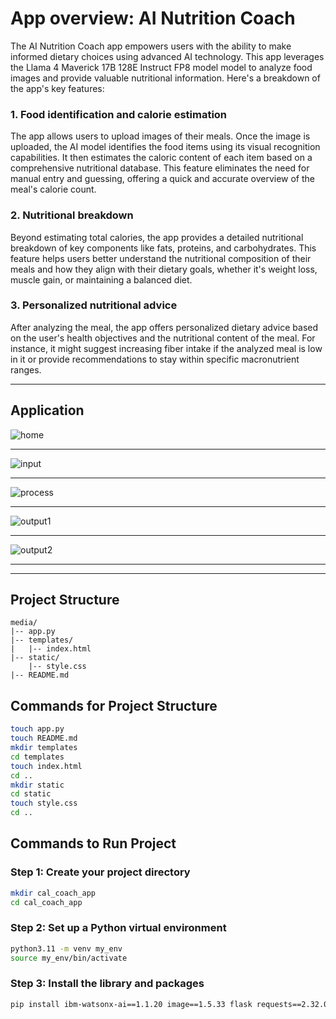 # App overview: AI Nutrition Coach

The AI Nutrition Coach app empowers users with the ability to make informed dietary choices using advanced AI technology. This app leverages the Llama 4 Maverick 17B 128E Instruct FP8 model model to analyze food images and provide valuable nutritional information. Here's a breakdown of the app's key features:

### 1. Food identification and calorie estimation

The app allows users to upload images of their meals. Once the image is uploaded, the AI model identifies the food items using its visual recognition capabilities. It then estimates the caloric content of each item based on a comprehensive nutritional database. This feature eliminates the need for manual entry and guessing, offering a quick and accurate overview of the meal's calorie count.

### 2. Nutritional breakdown

Beyond estimating total calories, the app provides a detailed nutritional breakdown of key components like fats, proteins, and carbohydrates. This feature helps users better understand the nutritional composition of their meals and how they align with their dietary goals, whether it's weight loss, muscle gain, or maintaining a balanced diet.

### 3. Personalized nutritional advice

After analyzing the meal, the app offers personalized dietary advice based on the user's health objectives and the nutritional content of the meal. For instance, it might suggest increasing fiber intake if the analyzed meal is low in it or provide recommendations to stay within specific macronutrient ranges.

---

## Application

![home](./media/home.png)

---

![input](./media/input.png)

---

![process](./media/input.png)

---

![output1](./media/output1.png)

---

![output2](./media/output2.png)

---

---

## Project Structure

```text
media/
|-- app.py
|-- templates/
|   |-- index.html
|-- static/
    |-- style.css
|-- README.md

```

## Commands for Project Structure

```bash
touch app.py
touch README.md
mkdir templates
cd templates
touch index.html
cd ..
mkdir static
cd static
touch style.css
cd ..
```

## Commands to Run Project

### Step 1: Create your project directory

```bash
mkdir cal_coach_app
cd cal_coach_app
```

### Step 2: Set up a Python virtual environment

```bash
python3.11 -m venv my_env
source my_env/bin/activate
```

### Step 3: Install the library and packages

```bash
pip install ibm-watsonx-ai==1.1.20 image==1.5.33 flask requests==2.32.0
```
